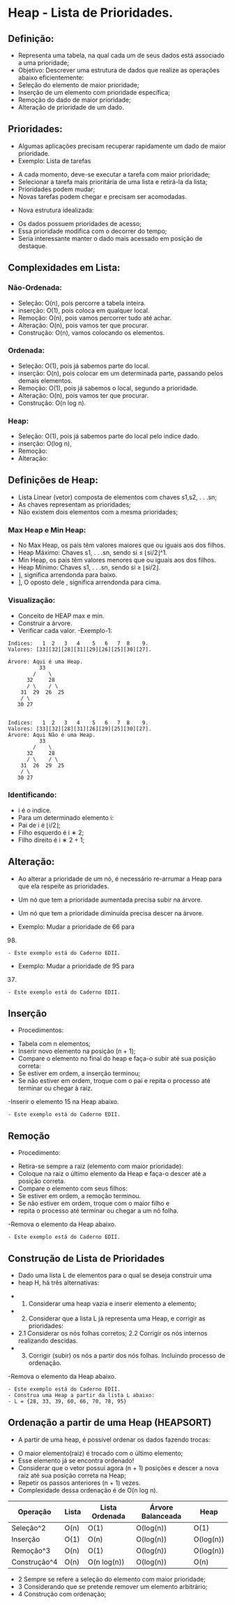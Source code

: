 # Heap - Lista de Prioridades.
## Definição: 
- Representa uma tabela, na qual cada um de seus dados está
associado a uma prioridade;
- Objetivo: Descrever uma estrutura de dados que realize as
operações abaixo eficientemente:
- Seleção do elemento de maior prioridade;
- Inserção de um elemento com prioridade específica;
- Remoção do dado de maior prioridade;
- Alteração de prioridade de um dado.

## Prioridades: 
- Algumas aplicações precisam recuperar rapidamente um dado de maior prioridade.
- Exemplo: Lista de tarefas
* A cada momento, deve-se executar a tarefa com maior prioridade;
* Selecionar a tarefa mais prioritária de uma lista e retirá-la da lista;
* Prioridades podem mudar;
* Novas tarefas podem chegar e precisam ser acomodadas.
- Nova estrutura idealizada:
* Os dados possuem prioridades de acesso;
* Essa prioridade modifica com o decorrer do tempo;
* Seria interessante manter o dado mais acessado em
posição de destaque.

## Complexidades em Lista:
### Não-Ordenada:
- Seleção: O(n), pois percorre a tabela inteira. 
- inserção: O(1), pois coloca em qualquer local.
- Remoção: O(n), pois vamos percorrer tudo até achar.
- Alteração: O(n), pois vamos ter que procurar.
- Construção: O(n), vamos colocando os elementos. 
### Ordenada: 
- Seleção: O(1), pois já sabemos parte do local. 
- inserção: O(n), pois colocar em um determinada parte, passando pelos demais elementos.
- Remoção: O(1), pois já sabemos o local, segundo a prioridade. 
- Alteração: O(n), pois vamos ter que procurar.
- Construção: O(n log n).
### Heap:
- Seleção: O(1), pois já sabemos parte do local pelo indice dado. 
- inserção: O(log n),
- Remoção:
- Alteração: 

## Definições de Heap:
- Lista Linear (vetor) composta de elementos com chaves
s1,s2, . . .sn;
- As chaves representam as prioridades;
- Não existem dois elementos com a mesma prioridades;

### Max Heap e Min Heap:
- No Max Heap, os pais têm valores maiores que ou iguais aos dos filhos.
- Heap Máximo: Chaves s1, . . .sn, sendo si ≤ ⌊si/2⌋^1.
- Min Heap, os pais têm valores menores que ou iguais aos dos filhos.
- Heap Mínimo: Chaves s1, . . .sn, sendo si ≥ ⌊si/2⌋.
- ⌋, significa arrendonda para baixo.
- ], O oposto dele , significa arrendonda para cima.

### Visualização: 
- Conceito de HEAP max e min.
- Construir a árvore.
- Verificar cada valor. 
-Exemplo-1:
```
Indices:   1  2   3   4    5   6   7  8    9.
Valores: [33][32][28][31][29][26][25][30][27].

Árvore: Aqui é uma Heap.
          33
        /    \
      32     28
      / \    / \ 
    31  29  26  25
    / \
   30 27


Indices:   1  2   3   4    5   6   7  8    9.
Valores: [33][32][28][31][26][29][25][30][27].
Árvore: Aqui Não é uma Heap.
          33
        /    \
      32     28
      / \    / \ 
    31  26  29  25
    / \
   30 27
```

### Identificando: 
- i é o indice.
- Para um determinado elemento i:
- Pai de i é ⌊i/2⌋;
- Filho esquerdo é i ∗ 2;
- Filho direito é i ∗ 2 + 1;


## Alteração: 
- Ao alterar a prioridade de um nó, é
necessário re-arrumar a Heap para
que ela respeite as prioridades.
- Um nó que tem a prioridade
aumentada precisa subir na
árvore.
- Um nó que tem a prioridade
diminuída precisa descer na
árvore.

- Exemplo: Mudar a prioridade de 66 para
98.
```
- Este exemplo está do Caderno EDII.
```

- Exemplo: Mudar a prioridade de 95 para
37.
```
- Este exemplo está do Caderno EDII.
```

## Inserção
- Procedimentos:
* Tabela com n elementos;
* Inserir novo elemento na posição (n + 1);
* Compare o elemento no final do heap e faça-o subir até sua posição correta:
* Se estiver em ordem, a inserção terminou;
* Se não estiver em ordem, troque com o pai e repita o processo até terminar ou chegar à raiz.

-Inserir o elemento 15 na Heap abaixo.
```
- Este exemplo está do Caderno EDII.

```

## Remoção
- Procedimento:
* Retira-se sempre a raiz (elemento com maior prioridade):
* Coloque na raiz o último elemento da Heap e faça-o descer até a posição correta.
* Compare o elemento com seus filhos:
* Se estiver em ordem, a remoção terminou.
* Se não estiver em ordem, troque com o maior filho e
* repita o processo até terminar ou chegar a um nó folha.

-Remova o elemento da Heap abaixo.
```
- Este exemplo está do Caderno EDII.

```

## Construção de Lista de Prioridades
- Dado uma lista L de elementos para o qual se deseja construir uma
- heap H, há três alternativas:
* 1. Considerar uma heap vazia e inserir elemento a elemento;
* 2. Considerar que a lista L já representa uma Heap, e corrigir as
prioridades:
* 2.1 Considerar os nós folhas corretos;
2.2 Corrigir os nós internos realizando descidas.
* 3. Corrigir (subir) os nós a partir dos nós folhas. Incluindo processo de ordenação.


-Remova o elemento da Heap abaixo.
```
- Este exemplo está do Caderno EDII.
- Construa uma Heap a partir da lista L abaixo:
- L = {28, 33, 39, 60, 66, 70, 78, 95}

```

## Ordenação a partir de uma Heap (HEAPSORT)
- A partir de uma heap, é possível ordenar os dados fazendo trocas:
* O maior elemento(raiz) é trocado com o último elemento;
* Esse elemento já se encontra ordenado!
* Considerar que o vetor possui agora (n + 1) posições e descer a nova raiz até sua posição correta na Heap;
* Repetir os passos anteriores (n + 1) vezes.
* Complexidade dessa ordenação é de O(n log n).

| Operação    | Lista    | Lista Ordenada | Árvore Balanceada | Heap   |
|-------------|----------|-----------------|-------------------|--------|
| Seleção^2   | O(n)     | O(1)            | O(log(n))         | O(1)   |
| Inserção    | O(1)     | O(n)            | O(log(n))         | O(log(n)) |
| Remoção^3   | O(n)     | O(1)            | O(log(n))         | O(log(n)) |
| Construção^4| O(n)     | O(n log(n))     | O(log(n))         | O(n)   |

- 2 Sempre se refere a seleção do elemento com maior prioridade;
- 3 Considerando que se pretende remover um elemento arbitrário;
- 4 Construção com ordenação;